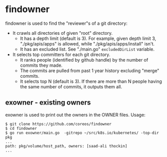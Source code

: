 # findowner

findowner is used to find the "reviewer"s of a git directory:
- It crawls all directories of given "root" directory.
  - It has a depth limit (default is 3). For example, given depth limit 3,
    "./pkg/apis/apps" is allowed, while "./pkg/apis/apps/install" isn't.
  - It has an excluded list. See "./main.go" `excludedDirList` variable.
- It selects top committers for each git directory.
  - It ranks people (identified by github handle) by the number of commits they made.
  - The commits are pulled from past 1 year history excluding "merge" commits.
  - It selects top N (default is 3). If there are more than N people having the same number of commits, it outputs them all.

## exowner - existing owners

exowner is used to print out the owners in the OWNER files. Usage:

```
$ git clone https://github.com/coreos/findowner
$ cd findowner
$ go run exowner/main.go  -gitrepo ~/src/k8s.io/kubernetes/ -top-dir pkg
...
path: pkg/volume/host_path, owners: [saad-ali thockin]
...
```